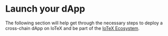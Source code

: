 # Launch your dApp

The following section will help get through the necessary steps to deploy a cross-chain dApp on IoTeX and be part of the [IoTeX Ecosystem](https://ecosystem.iotex.io/).&#x20;
